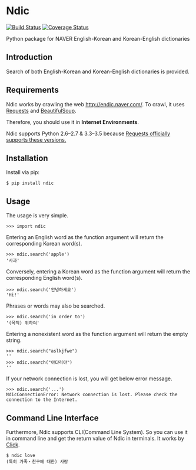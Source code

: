 # Ndic
[![Build Status](https://travis-ci.org/jupiny/ndic.svg?branch=master)](https://travis-ci.org/jupiny/ndic)
[![Coverage Status](https://coveralls.io/repos/github/jupiny/ndic/badge.svg?branch=master)](https://coveralls.io/github/jupiny/ndic?branch=master)

Python package for NAVER English-Korean and Korean-English dictionaries

## Introduction
Search of both English-Korean and Korean-English dictionaries is provided.

## Requirements
Ndic works by crawling the web <http://endic.naver.com/>. To crawl, it uses [Requests](http://docs.python-requests.org/en/master/) and [BeautifulSoup](https://www.crummy.com/software/BeautifulSoup/bs4/doc/).

Therefore, you should use it in **Internet Environments**.

Ndic supports Python 2.6–2.7 & 3.3–3.5 because [Requests officially supports these versions.](https://github.com/kennethreitz/requests#feature-support)

## Installation
Install via pip:

```
$ pip install ndic
```

## Usage
The usage is very simple.

```
>>> import ndic
```
Entering an English word as the function argument will return the corresponding Korean word(s).

```
>>> ndic.search('apple')
'사과'
```
Conversely, entering a Korean word as the function argument will return the corresponding English word(s).

```
>>> ndic.search('안녕하세요')
'Hi!'
```
Phrases or words may also be searched.

```
>>> ndic.search('in order to')
'(목적) 위하여'
```

Entering a nonexistent word as the function argument will return the empty string.

```
>>> ndic.search("aslkjfwe")
''
>>> ndic.search("아댜리야")
''
```

If your network connection is lost, you will get below error message.

```
>>> ndic.search('...')
NdicConnectionError: Network connection is lost. Please check the connection to the Internet.
```

## Command Line Interface
Furthermore, Ndic supports CLI(Command Line System). So you can use it in command line and get the return value of Ndic in terminals. It works by [Click](http://click.pocoo.org/5/).

```
$ ndic love
(특히 가족・친구에 대한) 사랑
```
